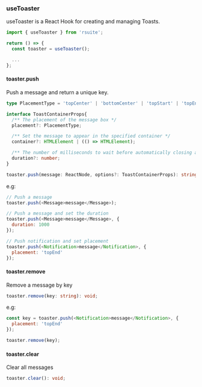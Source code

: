 ### useToaster

useToaster is a React Hook for creating and managing Toasts.

```ts
import { useToaster } from 'rsuite';

return () => {
  const toaster = useToaster();

  ...
};
```

#### toaster.push

Push a message and return a unique key.

```ts
type PlacementType = 'topCenter' | 'bottomCenter' | 'topStart' | 'topEnd' | 'bottomStart' | 'bottomEnd';

interface ToastContainerProps{
  /** The placement of the message box */
  placement?: PlacementType;

  /** Set the message to appear in the specified container */
  container?: HTMLElement | (() => HTMLElement);

  /** The number of milliseconds to wait before automatically closing a message */
  duration?: number;
}

toaster.push(message: ReactNode, options?: ToastContainerProps): string;
```

e.g:

```js
// Push a message
toaster.push(<Message>message</Message>);

// Push a message and set the duration
toaster.push(<Message>message</Message>, {
  duration: 1000
});

// Push notification and set placement
toaster.push(<Notification>message</Notification>, {
  placement: 'topEnd'
});
```

#### toaster.remove

Remove a message by key

```ts
toaster.remove(key: string): void;
```

e.g:

```js
const key = toaster.push(<Notification>message</Notification>, {
  placement: 'topEnd'
});

toaster.remove(key);
```

#### toaster.clear

Clear all messages

```ts
toaster.clear(): void;
```
